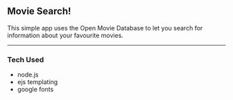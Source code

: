 ## Movie Search!

This simple app uses the Open Movie Database to let you search for information about your favourite movies.

---

### Tech Used

- node.js
- ejs templating
- google fonts
